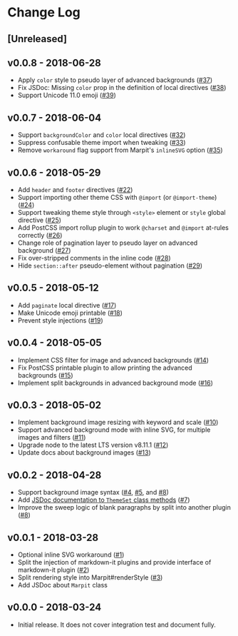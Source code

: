 # Change Log

## [Unreleased]

## v0.0.8 - 2018-06-28

- Apply `color` style to pseudo layer of advanced backgrounds ([#37](https://github.com/marp-team/marpit/pull/37))
- Fix JSDoc: Missing `color` prop in the definition of local directives ([#38](https://github.com/marp-team/marpit/pull/38))
- Support Unicode 11.0 emoji ([#39](https://github.com/marp-team/marpit/pull/39))

## v0.0.7 - 2018-06-04

- Support `backgroundColor` and `color` local directives ([#32](https://github.com/marp-team/marpit/pull/32))
- Suppress confusable theme import when tweaking ([#33](https://github.com/marp-team/marpit/pull/33))
- Remove `workaround` flag support from Marpit's `inlineSVG` option ([#35](https://github.com/marp-team/marpit/pull/35))

## v0.0.6 - 2018-05-29

- Add `header` and `footer` directives ([#22](https://github.com/marp-team/marpit/pull/22))
- Support importing other theme CSS with `@import` (or `@import-theme`) ([#24](https://github.com/marp-team/marpit/pull/24))
- Support tweaking theme style through `<style>` element or `style` global directive ([#25](https://github.com/marp-team/marpit/pull/25))
- Add PostCSS import rollup plugin to work `@charset` and `@import` at-rules correctly ([#26](https://github.com/marp-team/marpit/pull/26))
- Change role of pagination layer to pseudo layer on advanced background ([#27](https://github.com/marp-team/marpit/pull/27))
- Fix over-stripped comments in the inline code ([#28](https://github.com/marp-team/marpit/pull/28))
- Hide `section::after` pseudo-element without pagination ([#29](https://github.com/marp-team/marpit/pull/29))

## v0.0.5 - 2018-05-12

- Add `paginate` local directive ([#17](https://github.com/marp-team/marpit/pull/17))
- Make Unicode emoji printable ([#18](https://github.com/marp-team/marpit/pull/18))
- Prevent style injections ([#19](https://github.com/marp-team/marpit/pull/19))

## v0.0.4 - 2018-05-05

- Implement CSS filter for image and advanced backgrounds ([#14](https://github.com/marp-team/marpit/pull/14))
- Fix PostCSS printable plugin to allow printing the advanced backgrounds ([#15](https://github.com/marp-team/marpit/pull/15))
- Implement split backgrounds in advanced background mode ([#16](https://github.com/marp-team/marpit/pull/16))

## v0.0.3 - 2018-05-02

- Implement background image resizing with keyword and scale ([#10](https://github.com/marp-team/marpit/pull/10))
- Support advanced background mode with inline SVG, for multiple images and filters ([#11](https://github.com/marp-team/marpit/pull/11))
- Upgrade node to the latest LTS version v8.11.1 ([#12](https://github.com/marp-team/marpit/pull/12))
- Update docs about background images ([#13](https://github.com/marp-team/marpit/pull/13))

## v0.0.2 - 2018-04-28

- Support background image syntax ([#4](https://github.com/marp-team/marpit/pull/4), [#5](https://github.com/marp-team/marpit/pull/5), and [#8](https://github.com/marp-team/marpit/pull/8))
- Add [JSDoc documentation to `ThemeSet` class methods](https://marpit.netlify.com/themeset) ([#7](https://github.com/marp-team/marpit/pull/7))
- Improve the sweep logic of blank paragraphs by split into another plugin ([#8](https://github.com/marp-team/marpit/pull/8))

## v0.0.1 - 2018-03-28

- Optional inline SVG workaround ([#1](https://github.com/marp-team/marpit/pull/1))
- Split the injection of markdown-it plugins and provide interface of markdown-it plugin ([#2](https://github.com/marp-team/marpit/pull/2))
- Split rendering style into Marpit#renderStyle ([#3](https://github.com/marp-team/marpit/pull/3))
- Add JSDoc about `Marpit` class

## v0.0.0 - 2018-03-24

- Initial release. It does not cover integration test and document fully.
